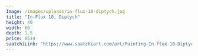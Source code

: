 ```yaml
---
Image: /images/uploads/in-flux-10-diptych.jpg
title: "In-Flux 10, Diptych"
height: 40
width: 60
depth: 1.5
price: 8514
saatchiLink: "https://www.saatchiart.com/art/Painting-In-flux-10-Diptych/189576/2484364/view"
---
```

